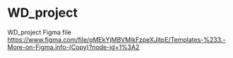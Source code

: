 # WD_project
WD_project
Figma file https://www.figma.com/file/gMEkYjMBVMikFzpeXJitpE/Templates-%233.-More-on-Figma.info-(Copy)?node-id=1%3A2
